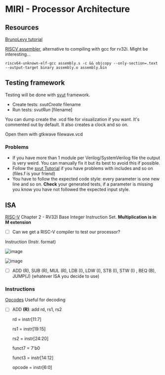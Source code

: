 # MIRI - Processor Architecture

## Resources

[BrunoLevy tutorial](https://github.com/BrunoLevy/learn-fpga/blob/master/FemtoRV/TUTORIALS/FROM_BLINKER_TO_RISCV/PIPELINE.md#step-9-return-address-stack)


[RISCV assembler](https://github.com/carlosedp/riscvassembler), alternative to compiling with gcc for rv32i. Might be interesting...
```
riscv64-unknown-elf-gcc assembly.s -c && objcopy --only-section=.text --output-target binary assembly.o assembly.bin
```


## Testing framework
Testing will be done with [svut](https://github.com/dpretet/svut) framework.
- Create tests: *svutCreate* filename
- Run tests: *svutRun* [filename]

You can dump create the .vcd file for visualization if you want. It's commented out by default. It also creates
a clock and so on.

Open them with gtkwave filewave.vcd

### Problems
  - If you have more than 1 module per Verilog/SystemVerilog file the output is very weird. You can manually fix it
  but its best to avoid this if possible.
  - Follow the [svut Tutorial](https://github.com/dpretet/svut#tutorial) if you have problems with includes and so on (files.f is your friend) 
  - You have to follow the expected code style: every parameter is one new line and so on. **Check** your generated tests, if a parameter 
    is missing you know you have not followed the expected input style.
    
## ISA
[RISC-V](https://riscv.org/wp-content/uploads/2017/05/riscv-spec-v2.2.pdf) Chapter 2 - RV32I Base Integer Instruction Set. **Multiplication is in M extension**

- [ ] Can we get a RISC-V compiler to test our processor?

Instruction (Instr. format)

![image](https://user-images.githubusercontent.com/42119338/193021954-1bd02364-72a5-4f31-b157-6cc7f04adbf6.png)


![image](https://user-images.githubusercontent.com/42119338/193022040-62eebefe-c568-4da3-9974-b6f305db8b63.png)


- [ ] ADD (R), SUB (R), MUL (R), LDB (I), LDW (I), STB (I), STW (I) , BEQ (B), JUMP(J)  (whatever ISA you decide to use)
### Instructions
[Opcodes](https://github.com/ucb-bar/riscv-sodor/blob/master/src/main/scala/common/instructions.scala) Useful for decoding

- [ ] ADD **(R)**: 
  add rd, rs1, rs2
  
  rd     = instr[11:7] 

  rs1    = instr[19:15]
  
  rs2    = instr[24:20]
  
  funct7 = 7'b0
  
  funct3 = instr[14:12]
  
  opcode = instr[6:0]
  
  
  


